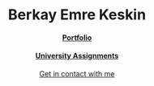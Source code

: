 <h1 align="center">Berkay Emre Keskin</h1>

<h4 align="center"> 
  <a href="https://berkayemrekeskin.github.io/portfolio/">
    Portfolio
  </a>
</h4>

<h4 align="center"> 
  <a href="https://github.com/berkayemrekeskin/ITU-CourseAssignments">
    University Assignments
  </a>
</h4>

<p align = "center">
  <a href="mailto:berkayemrekeskin@gmail.com"> 
    Get in contact with me
  </a>
</p>

